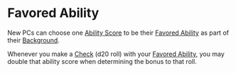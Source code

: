 # Favored Ability
New PCs can choose one [Ability Score](Chosen%20Statistics/Ability%20Scores.md) to be their [Favored Ability](Favored%20Ability.md) as part of their [Background](Backgrounds.md).

Whenever you make a [Check](../Game%20Procedures/Check.md) (d20 roll) with your [Favored Ability](Favored%20Ability.md), you may double that ability score when determining the bonus to that roll.